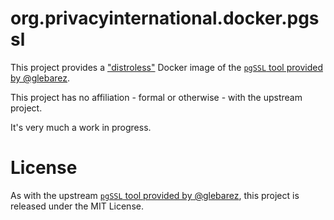 # org.privacyinternational.docker.pgssl

This project provides a ["distroless"](https://github.com/GoogleContainerTools/distroless/) Docker image of the [`pgSSL` tool provided by @glebarez](https://github.com/glebarez/pgssl).

This project has no affiliation - formal or otherwise - with the upstream project.

It's very much a work in progress.

# License

As with the upstream [`pgSSL` tool provided by @glebarez](https://github.com/glebarez/pgssl), this project is released under the MIT License.
